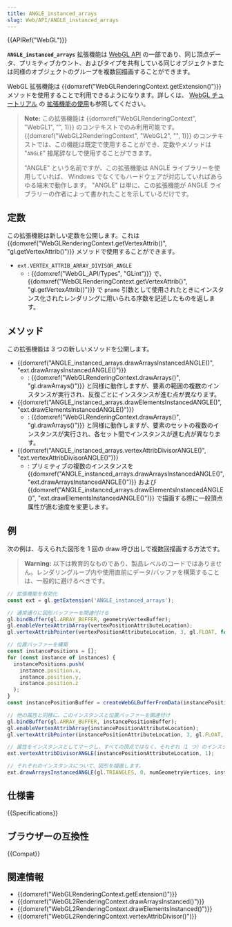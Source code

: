 ```yaml
---
title: ANGLE_instanced_arrays
slug: Web/API/ANGLE_instanced_arrays
---
```


{{APIRef("WebGL")}}

**`ANGLE_instanced_arrays`** 拡張機能は [WebGL API](/ja/docs/Web/API/WebGL_API) の一部であり、同じ頂点データ、プリミティブカウント、およびタイプを共有している同じオブジェクトまたは同様のオブジェクトのグループを複数回描画することができます。

WebGL 拡張機能は {{domxref("WebGLRenderingContext.getExtension()")}} メソッドを使用することで利用できるようになります。詳しくは、 [WebGL チュートリアル](/ja/docs/Web/API/WebGL_API/Tutorial) の [拡張機能の使用](/ja/docs/Web/API/WebGL_API/Using_Extensions)も参照してください。

> **Note:** この拡張機能は {{domxref("WebGLRenderingContext", "WebGL1", "", 1)}} のコンテキストでのみ利用可能です。 {{domxref("WebGL2RenderingContext", "WebGL2", "", 1)}} のコンテキストでは、この機能は既定で使用することができ、定数やメソッドは "`ANGLE`" 接尾辞なしで使用することができます。
>
> "ANGLE" という名前ですが、この拡張機能は ANGLE ライブラリーを使用していれば、 Windows でなくてもハードウェアが対応していればあらゆる端末で動作します。 "ANGLE" は単に、この拡張機能が ANGLE ライブラリーの作者によって書かれたことを示しているだけです。

## 定数

この拡張機能は新しい定数を公開します。これは {{domxref("WebGLRenderingContext.getVertexAttrib()", "gl.getVertexAttrib()")}} メソッドで使用することができます。

- `ext.VERTEX_ATTRIB_ARRAY_DIVISOR_ANGLE`
  - : {{domxref("WebGL_API/Types", "GLint")}} で、 {{domxref("WebGLRenderingContext.getVertexAttrib()", "gl.getVertexAttrib()")}} で `pname` 引数として使用されたときにインスタンス化されたレンダリングに用いられる序数を記述したものを返します。

## メソッド

この拡張機能は 3 つの新しいメソッドを公開します。

- {{domxref("ANGLE_instanced_arrays.drawArraysInstancedANGLE()", "ext.drawArraysInstancedANGLE()")}}
  - : {{domxref("WebGLRenderingContext.drawArrays()", "gl.drawArrays()")}} と同様に動作しますが、要素の範囲の複数のインスタンスが実行され、反復ごとにインスタンスが進む点が異なります。
- {{domxref("ANGLE_instanced_arrays.drawElementsInstancedANGLE()", "ext.drawElementsInstancedANGLE()")}}
  - : {{domxref("WebGLRenderingContext.drawArrays()", "gl.drawArrays()")}} と同様に動作しますが、要素のセットの複数のインスタンスが実行され、各セット間でインスタンスが進む点が異なります。
- {{domxref("ANGLE_instanced_arrays.vertexAttribDivisorANGLE()", "ext.vertexAttribDivisorANGLE()")}}
  - : プリミティブの複数のインスタンスを {{domxref("ANGLE_instanced_arrays.drawArraysInstancedANGLE()", "ext.drawArraysInstancedANGLE()")}} および {{domxref("ANGLE_instanced_arrays.drawElementsInstancedANGLE()", "ext.drawElementsInstancedANGLE()")}} で描画する際に一般頂点属性が進む速度を変更します。

## 例

次の例は、与えられた図形を 1 回の draw 呼び出しで複数回描画する方法です。
> **Warning:** 以下は教育的なものであり、製品レベルのコードではありません。レンダリングループ内や使用直前にデータ/バッファを構築することは、一般的に避けるべきです。

```js
// 拡張機能を有効化
const ext = gl.getExtension('ANGLE_instanced_arrays');

// 通常通りに図形バッファーを関連付ける
gl.bindBuffer(gl.ARRAY_BUFFER, geometryVertexBuffer);
gl.enableVertexAttribArray(vertexPositionAttributeLocation);
gl.vertexAttribPointer(vertexPositionAttributeLocation, 3, gl.FLOAT, false, 0, 0);

// 位置バッファーを構築
const instancePositions = [];
for (const instance of instances) {
  instancePositions.push(
    instance.position.x,
    instance.position.y,
    instance.position.z
  );
}
const instancePositionBuffer = createWebGLBufferFromData(instancePositions);

// 他の属性と同様に、このインスタンスと位置バッファーを関連付け
gl.bindBuffer(gl.ARRAY_BUFFER, instancePositionBuffer);
gl.enableVertexAttribArray(instancePositionAttributeLocation);
gl.vertexAttribPointer(instancePositionAttributeLocation, 3, gl.FLOAT, false, 0, 0);

// 属性をインスタンスとしてマークし、すべての頂点ではなく、それぞれ（1 つ）のインスタンスを進めます。
ext.vertexAttribDivisorANGLE(instancePositionAttributeLocation, 1);

// それぞれのインスタンスについて、図形を描画します。
ext.drawArraysInstancedANGLE(gl.TRIANGLES, 0, numGeometryVertices, instances.length);
```

## 仕様書

{{Specifications}}

## ブラウザーの互換性

{{Compat}}

## 関連情報

- {{domxref("WebGLRenderingContext.getExtension()")}}
- {{domxref("WebGL2RenderingContext.drawArraysInstanced()")}}
- {{domxref("WebGL2RenderingContext.drawElementsInstanced()")}}
- {{domxref("WebGL2RenderingContext.vertexAttribDivisor()")}}
